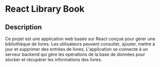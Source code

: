 # React Library Book

## Description

Ce projet est une application web basée sur React conçue pour gérer une bibliothèque de livres. Les utilisateurs peuvent consulter, ajouter, mettre à jour et supprimer des entrées de livres. L'application se connecte à un serveur backend qui gère les opérations de la base de données pour stocker et récupérer les informations des livres.

